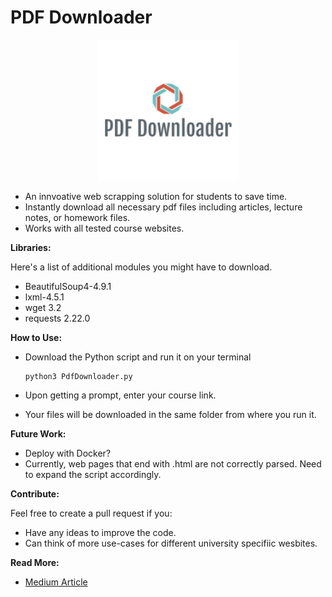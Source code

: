 # PDF Downloader

<p align="center">
  <img src="logo/pdfLogo.png" width="225" alt="logo">
</p>

- An innvoative web scrapping solution for students to save time.
- Instantly download all necessary pdf files including articles, lecture notes, or homework files.
- Works with all tested course websites. 

**Libraries:**

Here's a list of additional modules you might have to download.

- BeautifulSoup4-4.9.1
- lxml-4.5.1 
- wget 3.2
- requests 2.22.0

**How to Use:** 

- Download the Python script and run it on your terminal

  ```
  python3 PdfDownloader.py
  ```
- Upon getting a prompt, enter your course link.

- Your files will be downloaded in the same folder from where you run it.


**Future Work:**

- Deploy with Docker?
- Currently, web pages that end with .html are not correctly parsed. Need to expand the script accordingly. 


**Contribute:**

Feel free to create a pull request if you:

- Have any ideas to improve the code.
- Can think of more use-cases for different university specifiic wesbites.

**Read More:**

- [Medium Article](https://medium.com/the-innovation/notesdownloader-use-web-scraping-to-download-all-pdfs-with-python-511ea9f55e48)
 
